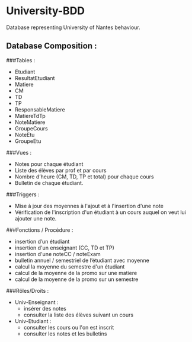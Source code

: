 # University-BDD
Database representing University of Nantes behaviour.

## Database Composition :

###Tables :
- Etudiant
- ResultatEtudiant
- Matiere
- CM
- TD
- TP
- ResponsableMatiere
- MatiereTdTp
- NoteMatiere
- GroupeCours
- NoteEtu
- GroupeEtu

###Vues : 
- Notes pour chaque étudiant
- Liste des élèves par prof et par cours
- Nombre d’heure (CM, TD, TP et total) pour chaque cours
- Bulletin de chaque étudiant.

###Triggers :
- Mise à jour des moyennes à l'ajout et à l'insertion d'une note
- Vérification de l'inscription d'un étudiant à un cours auquel on veut lui ajouter une note.


###Fonctions / Procédure :
- insertion d’un étudiant
- insertion d'un enseignant (CC, TD et TP)
- insertion d'une noteCC / noteExam
- bulletin annuel / semestriel de l’étudiant avec moyenne
- calcul la moyenne du semestre d'un étudiant
- calcul de la moyenne de la promo sur une matiere
- calcul de la moyenne de la promo sur un semestre

###Rôles/Droits : 
- Univ-Enseignant :
  - insérer des notes
  - consulter la liste des élèves suivant un cours
- Univ-Etudiant :
  - consulter les cours ou l'on est inscrit
  - consulter les notes et les bulletins

